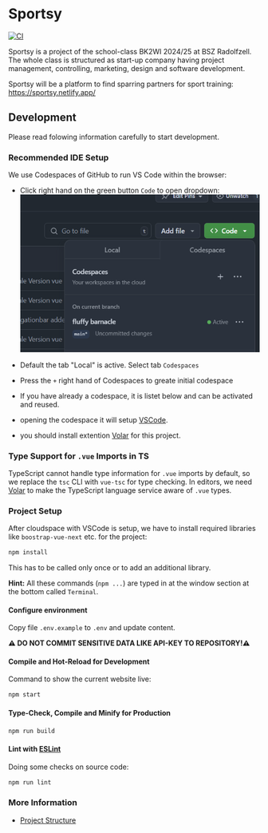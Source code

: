 # Sportsy

[![CI](https://github.com/Sybit-Education/bk2wi-2024/actions/workflows/deploy.yml/badge.svg)](https://github.com/Sybit-Education/bk2wi-2024/actions/workflows/deploy.yml)


Sportsy is a project of the school-class BK2WI 2024/25 at BSZ Radolfzell.
The whole class is structured as start-up company having project management, controlling, marketing, design and software development.

Sportsy will be a platform to find sparring partners for sport training: https://sportsy.netlify.app/

## Development

Please read folowing information carefully to start development.

### Recommended IDE Setup

We use Codespaces of GitHub to run VS Code within the browser:

- Click right hand on the green button `Code` to open dropdown:
  ![Codespace](docs/codespace.png)

- Default the tab "Local" is active. Select tab `Codespaces`
- Press the `+` right hand of Codespaces to greate initial codespace
- If you have already a codespace, it is listet below and can be activated and reused.
- opening the codespace it will setup [VSCode](https://code.visualstudio.com/).
- you should install extention [Volar](https://marketplace.visualstudio.com/items?itemName=Vue.volar) for this project.

### Type Support for `.vue` Imports in TS

TypeScript cannot handle type information for `.vue` imports by default, so we replace the `tsc` CLI with `vue-tsc` for type checking. In editors, we need [Volar](https://marketplace.visualstudio.com/items?itemName=Vue.volar) to make the TypeScript language service aware of `.vue` types.

### Project Setup

After cloudspace with VSCode is setup, we have to
install required libraries like `boostrap-vue-next` etc. for the project:

```sh
npm install
```

This has to be called only once or to add an additional library.

**Hint:** All these commands (`npm ...`) are typed in at the window section at the bottom called `Terminal`.

#### Configure environment

Copy file `.env.example` to `.env` and update content.

**⚠️ DO NOT COMMIT SENSITIVE DATA LIKE API-KEY TO REPOSITORY!⚠️**

#### Compile and Hot-Reload for Development

Command to show the current website live:

```sh
npm start
```

#### Type-Check, Compile and Minify for Production

```sh
npm run build
```

#### Lint with [ESLint](https://eslint.org/)

Doing some checks on source code:

```sh
npm run lint
```

### More Information

- [Project Structure](docs/project-structure.md)

